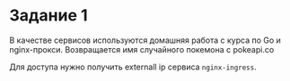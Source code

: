 # Задание 1

В качестве сервисов используются домашняя работа с курса по Go и nginx-прокси.
Возвращается имя случайного покемона с pokeapi.co

Для доступа нужно получить externall ip сервиса `nginx-ingress`.
